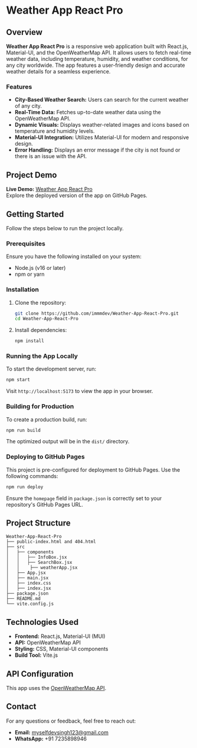 # Weather App React Pro 

&#x20;

## Overview

**Weather App React Pro** is a responsive web application built with React.js, Material-UI, and the OpenWeatherMap API. It allows users to fetch real-time weather data, including temperature, humidity, and weather conditions, for any city worldwide. The app features a user-friendly design and accurate weather details for a seamless experience.

### Features

- **City-Based Weather Search:** Users can search for the current weather of any city.
- **Real-Time Data:** Fetches up-to-date weather data using the OpenWeatherMap API.
- **Dynamic Visuals:** Displays weather-related images and icons based on temperature and humidity levels.
- **Material-UI Integration:** Utilizes Material-UI for modern and responsive design.
- **Error Handling:** Displays an error message if the city is not found or there is an issue with the API.

## Project Demo

**Live Demo:** [Weather App React Pro](https://immmdev.github.io/Weather-App-React-Pro)\
Explore the deployed version of the app on GitHub Pages.

## Getting Started

Follow the steps below to run the project locally.

### Prerequisites

Ensure you have the following installed on your system:

- Node.js (v16 or later)
- npm or yarn

### Installation

1. Clone the repository:

   ```bash
   git clone https://github.com/immmdev/Weather-App-React-Pro.git
   cd Weather-App-React-Pro
   ```

2. Install dependencies:

   ```bash
   npm install
   ```

### Running the App Locally

To start the development server, run:

```bash
npm start
```

Visit `http://localhost:5173` to view the app in your browser.

### Building for Production

To create a production build, run:

```bash
npm run build
```

The optimized output will be in the `dist/` directory.

### Deploying to GitHub Pages

This project is pre-configured for deployment to GitHub Pages. Use the following commands:

```bash
npm run deploy
```

Ensure the `homepage` field in `package.json` is correctly set to your repository's GitHub Pages URL.

## Project Structure

```
Weather-App-React-Pro
├── public-index.html and 404.html
├── src
│   ├── components
│   │   ├── InfoBox.jsx      
│   │   ├── SearchBox.jsx  
│   │    ├── weatherApp.jsx 
│   ├── App.jsx  
│   ├── main.jsx 
│   ├── index.css          
│   ├── index.jsx           
├── package.json
├── README.md
└── vite.config.js
```

## Technologies Used

- **Frontend:** React.js, Material-UI (MUI)
- **API:** OpenWeatherMap API
- **Styling:** CSS, Material-UI components
- **Build Tool:** Vite.js

## API Configuration

This app uses the [OpenWeatherMap API](https://openweathermap.org/).

## Contact

For any questions or feedback, feel free to reach out:

- **Email:** [myselfdevsingh123@gmail.com](mailto\:myselfdevsingh123@gmail.com)
- **WhatsApp:** +91 7235898946

